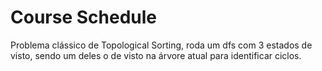 # Course Schedule

Problema clássico de Topological Sorting, roda um dfs com 3 estados de visto, sendo um deles o de visto na árvore atual para identificar ciclos.
